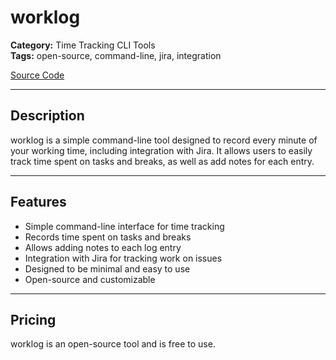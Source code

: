 # worklog

**Category:** Time Tracking CLI Tools  
**Tags:** open-source, command-line, jira, integration

[Source Code](https://github.com/UgurcanAkkok/worklog)

---

## Description

worklog is a simple command-line tool designed to record every minute of your working time, including integration with Jira. It allows users to easily track time spent on tasks and breaks, as well as add notes for each entry.

---

## Features

- Simple command-line interface for time tracking
- Records time spent on tasks and breaks
- Allows adding notes to each log entry
- Integration with Jira for tracking work on issues
- Designed to be minimal and easy to use
- Open-source and customizable

---

## Pricing

worklog is an open-source tool and is free to use.
